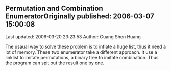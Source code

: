 ## Permutation and Combination EnumeratorOriginally published: 2006-03-07 15:00:08 
Last updated: 2006-03-20 23:23:53 
Author: Guang Shen Huang 
 
The usaual way to solve these problem is to inflate a huge list, thus it need a lot of memory. These two enumerator take a different approach. It use a linklist to imitate permutations, a binary tree to imitate combination. Thus the program can spit out the result one by one.
